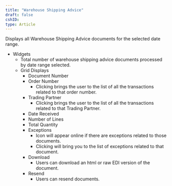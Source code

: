 ```yaml
---
title: "Warehouse Shipping Advice"
draft: false
cshID:
type: Article
---
```



Displays all Warehouse Shipping Advice documents for the selected date range.

-   Widgets
    -   Total number of warehouse shipping advice documents processed by date range selected.
    -   Grid Displays
        -   Document Number
        -   Order Number
            -   Clicking brings the user to the list of all the transactions related to that order number.
        -   Trading Partner
            -   Clicking brings the user to the list of all the transactions related to that Trading Partner.
        -   Date Received
        -   Number of Lines
        -   Total Quantity
        -   Exceptions
            -   Icon will appear online if there are exceptions related to those documents.
            -   Clicking will bring you to the list of exceptions related to that document.
        -   Download
            -   Users can download an html or raw EDI version of the document.
        -   Resend
            -   Users can resend documents.

